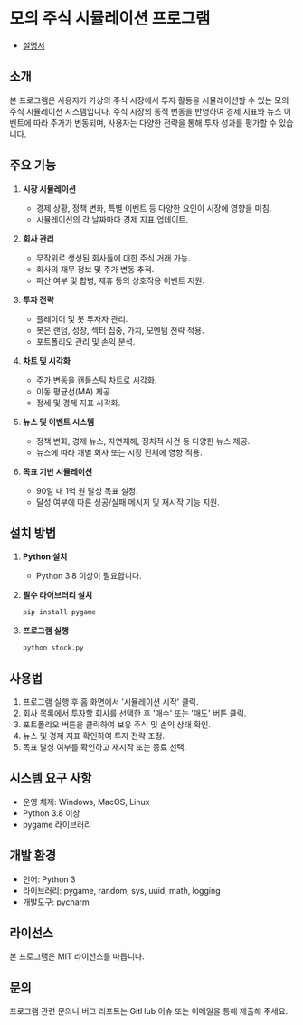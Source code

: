 # 모의 주식 시뮬레이션 프로그램

- [설명서](./instruction.md)

## 소개
본 프로그램은 사용자가 가상의 주식 시장에서 투자 활동을 시뮬레이션할 수 있는 모의 주식 시뮬레이션 시스템입니다. 주식 시장의 동적 변동을 반영하여 경제 지표와 뉴스 이벤트에 따라 주가가 변동되며, 사용자는 다양한 전략을 통해 투자 성과를 평가할 수 있습니다.

## 주요 기능
1. **시장 시뮬레이션**
   - 경제 상황, 정책 변화, 특별 이벤트 등 다양한 요인이 시장에 영향을 미침.
   - 시뮬레이션의 각 날짜마다 경제 지표 업데이트.

2. **회사 관리**
   - 무작위로 생성된 회사들에 대한 주식 거래 가능.
   - 회사의 재무 정보 및 주가 변동 추적.
   - 파산 여부 및 합병, 제휴 등의 상호작용 이벤트 지원.

3. **투자 전략**
   - 플레이어 및 봇 투자자 관리.
   - 봇은 랜덤, 성장, 섹터 집중, 가치, 모멘텀 전략 적용.
   - 포트폴리오 관리 및 손익 분석.

4. **차트 및 시각화**
   - 주가 변동을 캔들스틱 차트로 시각화.
   - 이동 평균선(MA) 제공.
   - 정세 및 경제 지표 시각화.

5. **뉴스 및 이벤트 시스템**
   - 정책 변화, 경제 뉴스, 자연재해, 정치적 사건 등 다양한 뉴스 제공.
   - 뉴스에 따라 개별 회사 또는 시장 전체에 영향 적용.

6. **목표 기반 시뮬레이션**
   - 90일 내 1억 원 달성 목표 설정.
   - 달성 여부에 따른 성공/실패 메시지 및 재시작 기능 지원.

## 설치 방법
1. **Python 설치**
   - Python 3.8 이상이 필요합니다.

2. **필수 라이브러리 설치**
   ```bash
   pip install pygame
   ```

3. **프로그램 실행**
   ```bash
   python stock.py
   ```

## 사용법
1. 프로그램 실행 후 홈 화면에서 '시뮬레이션 시작' 클릭.
2. 회사 목록에서 투자할 회사를 선택한 후 '매수' 또는 '매도' 버튼 클릭.
3. 포트폴리오 버튼을 클릭하여 보유 주식 및 손익 상태 확인.
4. 뉴스 및 경제 지표 확인하여 투자 전략 조정.
5. 목표 달성 여부를 확인하고 재시작 또는 종료 선택.

## 시스템 요구 사항
- 운영 체제: Windows, MacOS, Linux
- Python 3.8 이상
- pygame 라이브러리

## 개발 환경
- 언어: Python 3
- 라이브러리: pygame, random, sys, uuid, math, logging
- 개발도구: pycharm

## 라이선스
본 프로그램은 MIT 라이선스를 따릅니다.

## 문의
프로그램 관련 문의나 버그 리포트는 GitHub 이슈 또는 이메일을 통해 제출해 주세요.

